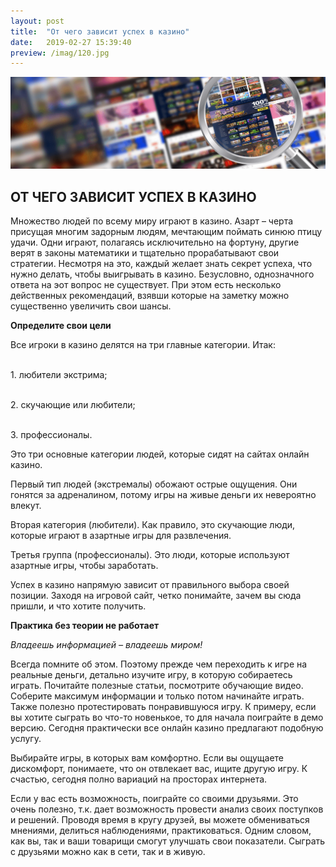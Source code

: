 ```yaml
---
layout: post
title:  "От чего зависит успех в казино"
date:   2019-02-27 15:39:40
preview: /imag/120.jpg
---
```


![Picture 1](/imag/yspek.png)

## ОТ ЧЕГО ЗАВИСИТ УСПЕХ В КАЗИНО

Множество людей по всему миру играют в казино. Азарт – черта присущая многим задорным людям, мечтающим поймать синюю птицу удачи. Одни играют, полагаясь исключительно на фортуну, другие верят в законы математики и тщательно прорабатывают свои стратегии. Несмотря на это, каждый желает знать секрет успеха, что нужно делать, чтобы выигрывать в казино. Безусловно, однозначного ответа на эот вопрос не существует. При этом есть несколько действенных рекомендаций, взявши которые на заметку можно существенно увеличить свои шансы. 

<strong>Определите свои цели</strong>

Все игроки в казино делятся на три главные категории. Итак:

<br>1.	любители экстрима;

<br>2.	скучающие или любители;

<br>3.	профессионалы.

Это три основные категории людей, которые сидят на сайтах онлайн казино. 

Первый тип людей (экстремалы) обожают острые ощущения. Они гонятся за адреналином, потому игры на живые деньги их невероятно влекут. 

Вторая категория (любители). Как правило, это скучающие люди, которые играют в азартные игры для развлечения.

Третья группа (профессионалы). Это люди, которые используют азартные игры, чтобы заработать.

Успех в казино напрямую зависит от правильного выбора своей позиции. Заходя на игровой сайт, четко понимайте, зачем вы сюда пришли, и что хотите получить.

<strong>Практика без теории не работает</strong>

<i>Владеешь информацией – владеешь миром!</i>

Всегда помните об этом. Поэтому прежде чем переходить к игре на реальные деньги, детально изучите игру, в которую собираетесь играть. Почитайте полезные статьи, посмотрите обучающие видео. Соберите максимум информации и только потом начинайте играть. Также полезно протестировать понравившуюся игру. К примеру, если вы хотите сыграть во что-то новенькое, то для начала поиграйте в демо версию. Сегодня практически все онлайн казино предлагают подобную услугу. 

Выбирайте игры, в которых вам комфортно. Если вы ощущаете дискомфорт, понимаете, что он отвлекает вас, ищите другую игру. К счастью, сегодня полно вариаций на просторах интернета.

Если у вас есть возможность, поиграйте со своими друзьями. Это очень полезно, т.к. дает возможность провести анализ своих поступков и решений. Проводя время в кругу друзей, вы можете обмениваться мнениями, делиться наблюдениями, практиковаться. Одним словом, как вы, так и ваши товарищи смогут улучшать свои показатели. Сыграть с друзьями можно как в сети, так и в живую. 
